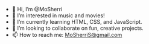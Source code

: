 - 👋 Hi, I’m @MoSherri
- 👀 I’m interested in music and movies!
- 🌱 I’m currently learning HTML, CSS, and JavaScript.
- 💞️ I’m looking to collaborate on fun, creative projects.
- 📫 How to reach me: MoSherriS@gmail.com

<!---
MoSherri/MoSherri is a ✨ special ✨ repository because its `README.md` (this file) appears on your GitHub profile.
You can click the Preview link to take a look at your changes.
--->
